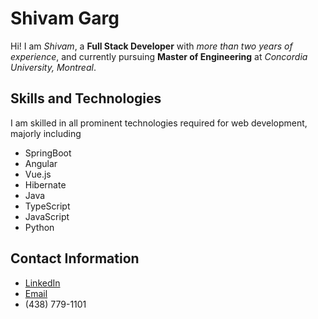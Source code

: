 # Shivam Garg

Hi! I am *Shivam*, a **Full Stack Developer** with *more than two years of experience*, and currently pursuing **Master of Engineering** at *Concordia University, Montreal*.


## Skills and Technologies

I am skilled in all prominent technologies required for web development, majorly including
 - SpringBoot
 - Angular
 - Vue.js
 - Hibernate
 - Java
 - TypeScript
 - JavaScript
 - Python

## Contact Information
- [LinkedIn](https://www.linkedin.com/in/garg-shivam/)
- [Email](mailto:sgshivamgarg11@gmail.com)
- (438) 779-1101

